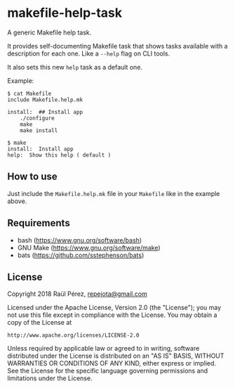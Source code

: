 # makefile-help-task

A generic Makefile help task. 

It provides self-documenting Makefile task that shows tasks available with a
description for each one. Like a `--help` flag on CLI tools.

It also sets this new `help` task as a default one.

Example:

```
$ cat Makefile
include Makefile.help.mk

install:  ## Install app
    ./configure
    make
    make install

$ make
install:  Install app
help:  Show this help ( default )
```

## How to use

Just include the `Makefile.help.mk` file in your `Makefile` like in the example
above.

## Requirements

* bash (https://www.gnu.org/software/bash)
* GNU Make (https://www.gnu.org/software/make)
* bats (https://github.com/sstephenson/bats)

## License

Copyright 2018 Raül Pérez, repejota@gmail.com

Licensed under the Apache License, Version 2.0 (the "License");
you may not use this file except in compliance with the License.
You may obtain a copy of the License at

    http://www.apache.org/licenses/LICENSE-2.0

Unless required by applicable law or agreed to in writing, software
distributed under the License is distributed on an "AS IS" BASIS,
WITHOUT WARRANTIES OR CONDITIONS OF ANY KIND, either express or implied.
See the License for the specific language governing permissions and
limitations under the License.
